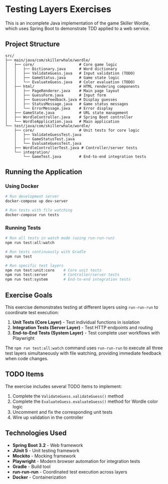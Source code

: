 # Testing Layers Exercises

This is an incomplete Java implementation of the game Skiller Wordle, which uses Spring Boot to demonstrate TDD applied to a web service.

## Project Structure

```
src/
├── main/java/com/skillerwhale/wordle/
│   ├── core/                    # Core game logic
│   │   ├── Dictionary.java      # Word dictionary
│   │   ├── ValidateGuess.java   # Input validation (TODO)
│   │   ├── GameStatus.java      # Game state logic
│   │   └── EvaluateGuess.java   # Color evaluation (TODO)
│   ├── html/                    # HTML rendering components
│   │   ├── PageRenderer.java    # Main page layout
│   │   ├── GuessForm.java       # Input form
│   │   ├── GuessesFeedback.java # Display guesses
│   │   ├── StatusMessage.java   # Game status messages
│   │   └── ErrorMessage.java    # Error display
│   ├── GameState.java           # URL state management
│   ├── WordleController.java    # Spring Boot controller
│   └── WordleApplication.java   # Main application
└── test/java/com/skillerwhale/wordle/
    ├── core/                    # Unit tests for core logic
    │   ├── ValidateGuessTest.java
    │   ├── GameStatusTest.java
    │   └── EvaluateGuessTest.java
    ├── WordleControllerTest.java # Controller/server tests
    └── integration/
        └── GameTest.java        # End-to-end integration tests
```

## Running the Application

### Using Docker

```bash
# Run development server
docker-compose up dev-server

# Run tests with file watching
docker-compose run tests
```

### Running Tests

```bash
# Run all tests in watch mode (using run-run-run)
npm run test:all:watch

# Run tests continuously with Gradle
npm run test

# Run specific test layers
npm run test:unit:core    # Core unit tests
npm run test:server       # Controller/server tests
npm run test:system       # End-to-end integration tests
```

## Exercise Goals

This exercise demonstrates testing at different layers using `run-run-run` to coordinate test execution:

1. **Unit Tests (Core Layer)** - Test individual functions in isolation
2. **Integration Tests (Server Layer)** - Test HTTP endpoints and routing
3. **End-to-End Tests (System Layer)** - Test complete user workflows with Playwright

The `npm run test:all:watch` command uses `run-run-run` to execute all three test layers simultaneously with file watching, providing immediate feedback when code changes.

## TODO Items

The exercise includes several TODO items to implement:

1. Complete the `ValidateGuess.validateGuess()` method
2. Complete the `EvaluateGuess.evaluateGuess()` method for Wordle color logic
3. Uncomment and fix the corresponding unit tests
4. Wire up validation in the controller

## Technologies Used

- **Spring Boot 3.2** - Web framework
- **JUnit 5** - Unit testing framework
- **Mockito** - Mocking framework
- **Playwright** - Modern browser automation for integration tests
- **Gradle** - Build tool
- **run-run-run** - Coordinated test execution across layers
- **Docker** - Containerization
